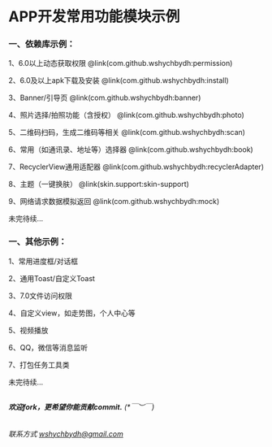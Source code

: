 # APP开发常用功能模块示例

### 一、依赖库示例：

1、6.0以上动态获取权限          @link(com.github.wshychbydh:permission)          

2、6.0及以上apk下载及安装       @link(com.github.wshychbydh:install)

3、Banner/引导页               @link(com.github.wshychbydh:banner)

4、照片选择/拍照功能（含授权）    @link(com.github.wshychbydh:photo)

5、二维码扫码，生成二维码等相关   @link(com.github.wshychbydh:scan)

6、常用（如通讯录、地址等）选择器  @link(com.github.wshychbydh:book)

7、RecyclerView通用适配器       @link(com.github.wshychbydh:recyclerAdapter)

8、主题（一键换肤）              @link(skin.support:skin-support)

9、网络请求数据模拟返回          @link(com.github.wshychbydh:mock)

未完待续...


### 一、其他示例：

1、常用进度框/对话框

2、通用Toast/自定义Toast

3、7.0文件访问权限   

4、自定义view，如走势图，个人中心等

5、视频播放

6、QQ，微信等消息监听

7、打包任务工具类

未完待续...
    
##

###### **欢迎fork，更希望你能贡献commit.** (*￣︶￣)    

###### 联系方式 wshychbydh@gmail.com
